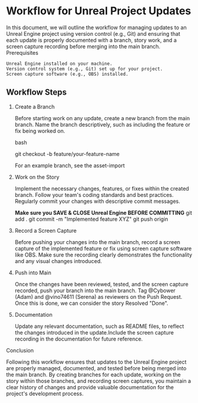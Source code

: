 # Workflow for Unreal Project Updates

In this document, we will outline the workflow for managing updates to an Unreal Engine project using version control (e.g., Git) and ensuring that each update is properly documented with a branch, story work, and a screen capture recording before merging into the main branch.
Prerequisites

    Unreal Engine installed on your machine.
    Version control system (e.g., Git) set up for your project.
    Screen capture software (e.g., OBS) installed.

## Workflow Steps

1. Create a Branch

    Before starting work on any update, create a new branch from the main branch.
    Name the branch descriptively, such as including the feature or fix being
    worked on.

    bash

    git checkout -b feature/your-feature-name

    For an example branch, see the asset-import

2. Work on the Story

    Implement the necessary changes, features, or fixes within the created branch.
    Follow your team's coding standards and best practices.
    Regularly commit your changes with descriptive commit messages.

    **Make sure you SAVE & CLOSE Unreal Engine BEFORE COMMITTING**
    git add .
    git commit -m "Implemented feature XYZ"
    git push origin


3. Record a Screen Capture

    Before pushing your changes into the main branch, record a screen capture
    of the implemented feature or fix using screen capture software like OBS.
    Make sure the recording clearly demonstrates the functionality and any visual
    changes introduced.

4. Push into Main

    Once the changes have been reviewed, tested, and the screen capture recorded,
    push your branch into the main branch. Tag @Cybower (Adam) and @vino74611
    (Serena) as reviewers on the Push Request. Once this is done, we can consider
    the story Resolved "Done".

5. Documentation

    Update any relevant documentation, such as README files, to reflect the changes
    introduced in the update.Include the screen capture recording in the documentation
    for future reference.

Conclusion

Following this workflow ensures that updates to the Unreal Engine project are properly managed, documented, and tested before being merged into the main branch. By creating branches for each update, working on the story within those branches, and recording screen captures, you maintain a clear history of changes and provide valuable documentation for the project's development process.
